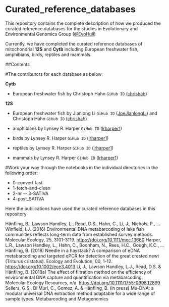# Curated_reference_databases

This repository contains the complete description of how we produced the curated reference databases for the studies in Evolutionary and Environmental Genomics Group ([@EvoHull](https://twitter.com/EVOHULL))


Currently, we have completed the curated reference databases of mitochondrial __12S__ and __Cytb__ including European freshwater fish, amphibians, birds, reptiles and mammals.

##Contents

#The contributors for each database as below:

__Cytb__

- European freshwater fish by Christoph Hahn `GiHub ID` ([chrishah](https://github.com/chrishah))


__12S__
- European freshwater fish by Jianlong Li `GiHub ID` ([JoeJianlongLi](https://github.com/JoeJianlongLi)) and Christoph Hahn `GiHub ID` ([chrishah](https://github.com/chrishah))

- amphibians by Lynsey R. Harper `GiHub ID` ([lrharper1](https://github.com/lrharper1)) 

- birds by Lynsey R. Harper `GiHub ID` ([lrharper1](https://github.com/lrharper1)) 

- reptiles by Lynsey R. Harper `GiHub ID` ([lrharper1](https://github.com/lrharper1)) 

- mammals by Lynsey R. Harper `GiHub ID` ([lrharper1](https://github.com/lrharper1)) 


#Work your way through the notebooks in the individual directories in the following order:

- 0-convert fast
- 1-fetch-and-clean
- 2-nr
-- 3-SATIVA
- 4-post_SATIVA

Here the publications have used the curated reference databases in this repository

Hänfling, B., Lawson Handley, L., Read, D.S., Hahn, C., Li, J., Nichols, P., ... Winfield, I.J. (2016) Environmental DNA metabarcoding of lake fish communities reflects long-term data from established survey methods. Molecular Ecology, 25, 3101-3119. https://doi.org/10.1111/mec.13660
Harper, L.R., Lawson Handley, L., Hahn, C., Boonham, N., Rees, H.C., Gough, K.C., ... Hänfling, B. (2018) Needle in a haystack? A comparison of eDNA metabarcoding and targeted qPCR for detection of the great crested newt (Triturus cristatus). Ecology and Evolution, 00, 1-12. https://doi.org/10.1002/ece3.4013
Li, J., Lawson Handley, L.J., Read, D.S. & Hänfling, B. (2018a) The effect of filtration method on the efficiency of environmental DNA capture and quantification via metabarcoding. Molecular Ecology Resources, n/a. https://doi.org/10.1111/1755-0998.12899
Sellers, G.S., Di Muri, C., Gomez, A. & Hänfling, B. (in press) Mu-DNA: a modular universal DNA extraction method adaptable for a wide range of sample types. Metabarcoding and Metagenomics

